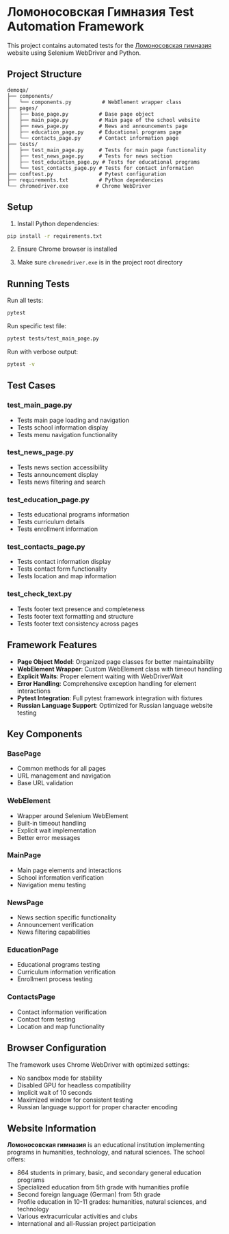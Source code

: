# Ломоносовская Гимназия Test Automation Framework

This project contains automated tests for the [Ломоносовская гимназия](https://ломоносовскаягимназия.рф/) website using Selenium WebDriver and Python.

## Project Structure

```
demoqa/
├── components/
│   └── components.py          # WebElement wrapper class
├── pages/
│   ├── base_page.py          # Base page object
│   ├── main_page.py          # Main page of the school website
│   ├── news_page.py          # News and announcements page
│   ├── education_page.py     # Educational programs page
│   └── contacts_page.py      # Contact information page
├── tests/
│   ├── test_main_page.py     # Tests for main page functionality
│   ├── test_news_page.py     # Tests for news section
│   ├── test_education_page.py # Tests for educational programs
│   └── test_contacts_page.py # Tests for contact information
├── conftest.py               # Pytest configuration
├── requirements.txt          # Python dependencies
└── chromedriver.exe         # Chrome WebDriver
```

## Setup

1. Install Python dependencies:
```bash
pip install -r requirements.txt
```

2. Ensure Chrome browser is installed

3. Make sure `chromedriver.exe` is in the project root directory

## Running Tests

Run all tests:
```bash
pytest
```

Run specific test file:
```bash
pytest tests/test_main_page.py
```

Run with verbose output:
```bash
pytest -v
```

## Test Cases

### test_main_page.py
- Tests main page loading and navigation
- Tests school information display
- Tests menu navigation functionality

### test_news_page.py
- Tests news section accessibility
- Tests announcement display
- Tests news filtering and search

### test_education_page.py
- Tests educational programs information
- Tests curriculum details
- Tests enrollment information

### test_contacts_page.py
- Tests contact information display
- Tests contact form functionality
- Tests location and map information

### test_check_text.py
- Tests footer text presence and completeness
- Tests footer text formatting and structure
- Tests footer text consistency across pages

## Framework Features

- **Page Object Model**: Organized page classes for better maintainability
- **WebElement Wrapper**: Custom WebElement class with timeout handling
- **Explicit Waits**: Proper element waiting with WebDriverWait
- **Error Handling**: Comprehensive exception handling for element interactions
- **Pytest Integration**: Full pytest framework integration with fixtures
- **Russian Language Support**: Optimized for Russian language website testing

## Key Components

### BasePage
- Common methods for all pages
- URL management and navigation
- Base URL validation

### WebElement
- Wrapper around Selenium WebElement
- Built-in timeout handling
- Explicit wait implementation
- Better error messages

### MainPage
- Main page elements and interactions
- School information verification
- Navigation menu testing

### NewsPage
- News section specific functionality
- Announcement verification
- News filtering capabilities

### EducationPage
- Educational programs testing
- Curriculum information verification
- Enrollment process testing

### ContactsPage
- Contact information verification
- Contact form testing
- Location and map functionality

## Browser Configuration

The framework uses Chrome WebDriver with optimized settings:
- No sandbox mode for stability
- Disabled GPU for headless compatibility
- Implicit wait of 10 seconds
- Maximized window for consistent testing
- Russian language support for proper character encoding

## Website Information

**Ломоносовская гимназия** is an educational institution implementing programs in humanities, technology, and natural sciences. The school offers:
- 864 students in primary, basic, and secondary general education programs
- Specialized education from 5th grade with humanities profile
- Second foreign language (German) from 5th grade
- Profile education in 10-11 grades: humanities, natural sciences, and technology
- Various extracurricular activities and clubs
- International and all-Russian project participation

